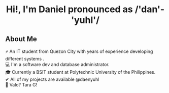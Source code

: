 <h1 style="text-align:center;">Hi!, I'm Daniel pronounced as /'dan'-'yuhl'/ </h1>

<h2>About Me</h2>
⚡ An IT student from Quezon City with years of experience developing different systems .<br>
💻 I'm a software dev and database administrator.<br>
🎓 Currently a BSIT student at Polytechnic University of the Philippines. <br>
✔ All of my projects are available @daenyuhl<br>
🔫 Valo? Tara G!

<!---
daenyuhl/daenyuhl is a ✨ special ✨ repository because its `README.md` (this file) appears on your GitHub profile.
You can click the Preview link to take a look at your changes.
--->
